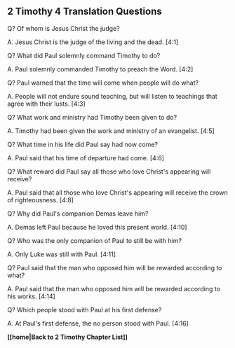 ## 2 Timothy 4 Translation Questions ##

Q? Of whom is Jesus Christ the judge?

A. Jesus Christ is the judge of the living and the dead. [4:1]

Q? What did Paul solemnly command Timothy to do?

A. Paul solemnly commanded Timothy to preach the Word. [4:2]

Q? Paul warned that the time will come when people will do what?

A. People will not endure sound teaching, but will listen to teachings that agree with their lusts. [4:3]

Q? What work and ministry had Timothy been given to do?

A. Timothy had been given the work and ministry of an evangelist. [4:5]

Q? What time in his life did Paul say had now come?

A. Paul said that his time of departure had come. [4:6]

Q? What reward did Paul say all those who love Christ's appearing will receive?

A. Paul said that all those who love Christ's appearing will receive the crown of righteousness. [4:8]

Q? Why did Paul's companion Demas leave him?

A. Demas left Paul because he loved this present world. [4:10]

Q? Who was the only companion of Paul to still be with him?

A. Only Luke was still with Paul. [4:11]

Q? Paul said that the man who opposed him will be rewarded according to what?

A. Paul said that the man who opposed him will be rewarded according to his works. [4:14]

Q? Which people stood with Paul at his first defense?

A. At Paul's first defense, the no person stood with Paul. [4:16]

__[[home|Back to 2 Timothy Chapter List]]__

